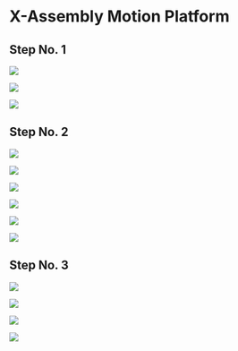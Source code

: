 # X-Assembly Motion Platform

## Step No. 1

![](assets/x-axis/JB2e_x-axis-06.jpg)

![](assets/x-axis/JB2e_x-axis-07.jpg)

![](assets/x-axis/JB2e_x-axis-08.jpg)

## Step No. 2

![](assets/x-axis/JB2e_x-axis-09.jpg)

![](assets/x-axis/JB2e_x-axis-10.jpg)

![](assets/x-axis/JB2e_x-axis-11.jpg)

![](assets/x-axis/JB2e_x-axis-12.jpg)

![](assets/x-axis/JB2e_x-axis-13.jpg)

![](assets/x-axis/JB2e_x-axis-14.jpg)

## Step No. 3

![](assets/x-axis/JB2e_x-axis-15.jpg)

![](assets/x-axis/JB2e_x-axis-16.jpg)

![](assets/x-axis/JB2e_x-axis-17.jpg)

![](assets/x-axis/JB2e_x-axis-18.jpg)

<span></span>